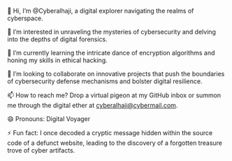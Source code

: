 👋 Hi, I’m @Cyberalhaji, a digital explorer navigating the realms of cyberspace.

👀 I’m interested in unraveling the mysteries of cybersecurity and delving into the depths of digital forensics.

🌱 I’m currently learning the intricate dance of encryption algorithms and honing my skills in ethical hacking.

💞️ I’m looking to collaborate on innovative projects that push the boundaries of cybersecurity defense mechanisms and bolster digital resilience.

📫 How to reach me? Drop a virtual pigeon at my GitHub inbox or summon me through the digital ether at cyberalhaji@cybermail.com.

😄 Pronouns: Digital Voyager

⚡ Fun fact: I once decoded a cryptic message hidden within the source code of a defunct website, leading to the discovery of a forgotten treasure trove of cyber artifacts.

